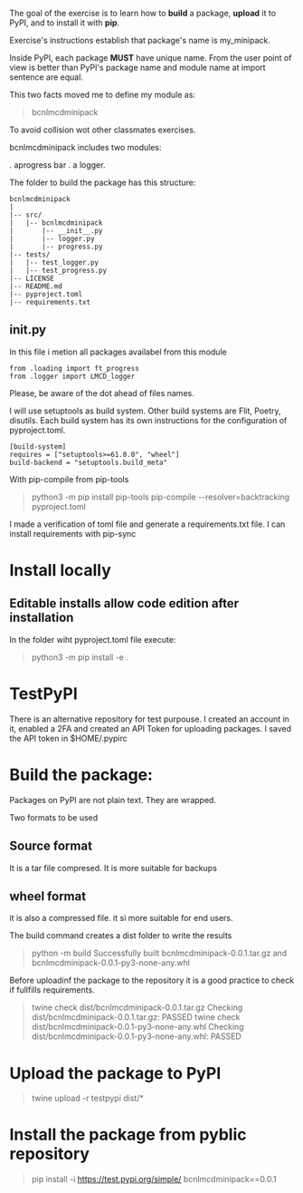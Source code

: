 The goal of the exercise is to learn how to **build** a package, **upload** it
to PyPI, and to install it with **pip**.

Exercise's instructions establish that package's name is my_minipack.

Inside PyPI, each package **MUST** have unique name.
From the user point of view is better than PyPI's package name and module name
at import sentence are equal.


This two facts moved me to define my module as:

> bcnlmcdminipack

To avoid collision wot other classmates exercises.

bcnlmcdminipack includes two modules:


. aprogress bar
. a logger.

The folder to build the package has this structure:


```
bcnlmcdminipack
|
|-- src/
|   |-- bcnlmcdminipack
|       |-- __init__.py
|       |-- logger.py
|       |-- progress.py
|-- tests/
|   |-- test_logger.py
|   |-- test_progress.py
|-- LICENSE
|-- README.md
|-- pyproject.toml
|-- requirements.txt
```

## __init__.py
In this file i metion all packages availabel from this module

```
from .loading import ft_progress
from .logger import LMCD_logger
```

Please, be aware of the dot ahead of files names.


I will use setuptools as build system. Other build systems are Flit, Poetry, 
disutils. Each build system has its own instructions for the configuration of pyproject.toml.

```
[build-system]
requires = ["setuptools>=61.0.0", "wheel"]
build-backend = "setuptools.build_meta"
```



With pip-compile from pip-tools
> python3 -m pip install pip-tools
> pip-compile --resolver=backtracking pyproject.toml 

I made a verification of toml file and generate a requirements.txt file.
I can install requirements with pip-sync

# Install locally
## Editable installs allow code edition after installation

In the folder wiht pyproject.toml file execute:

> python3 -m pip install -e .

# TestPyPI
There is an alternative repository for test purpouse. 
I created an account in it, enabled a 2FA and created an API Token 
for uploading packages. I saved the API token in $HOME/.pypirc


 # Build the package:
 Packages on PyPI are not plain text. They are wrapped.  
 
 Two formats to be used

 ## Source format
 It is a tar file compresed. It is more suitable for backups

 ## wheel format
 it is also a compressed file. it si more suitable for end users.

 The build command creates a dist folder to write the results

 > python -m build
 > Successfully built bcnlmcdminipack-0.0.1.tar.gz and bcnlmcdminipack-0.0.1-py3-none-any.whl


 Before uploadinf the package to the repository it is a good practice to check if fullfills requirements. 

 > twine check dist/bcnlmcdminipack-0.0.1.tar.gz
 >     Checking dist/bcnlmcdminipack-0.0.1.tar.gz: PASSED
 > twine check dist/bcnlmcdminipack-0.0.1-py3-none-any.whl
 >     Checking dist/bcnlmcdminipack-0.0.1-py3-none-any.whl: PASSED


 # Upload the package to PyPI

 > twine upload -r testpypi dist/*

 # Install the package from pyblic repository
 > pip install -i https://test.pypi.org/simple/ bcnlmcdminipack==0.0.1

